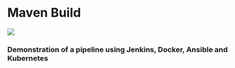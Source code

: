 # Maven Build

![](https://img.shields.io/badge/Java-informational?style=flat&logo=java&logoColor=red&color=2bbc8a)

### Demonstration of a pipeline using Jenkins, Docker, Ansible and Kubernetes
